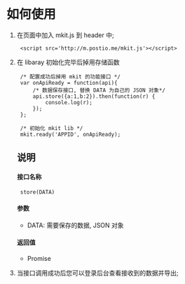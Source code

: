# 如何使用

1. 在页面中加入 mkit.js 到 header 中;

		<script src='http://m.postio.me/mkit.js'></script>
		
2. 在 libaray 初始化完毕后掉用存储函数
		
		/* 配置成功后掉用 mkit 的功能接口 */
		var onApiReady = function(api){
			/* 数据保存接口, 替换 DATA 为自己的 JSON 对象*/
			api.store({a:1,b:2}).then(function(r) {
                console.log(r);
            });
		};
		
		/* 初始化 mkit lib */
		mkit.ready('APPID', onApiReady);
	
	## 说明
	#### 接口名称
		
		store(DATA)
		
	#### 参数
	- DATA: 需要保存的数据, JSON 对象
	#### 返回值
	- Promise
	

3. 当接口调用成功后您可以登录后台查看接收到的数据并导出;

